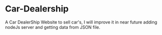 # Car-Dealership
A Car DealerShip Website to sell car's, I will improve it in near future adding nodeJs server and getting data from JSON file.
